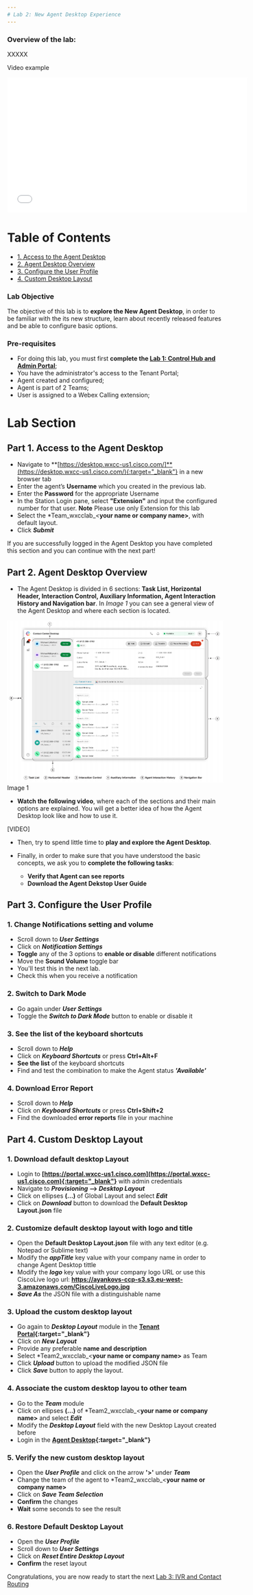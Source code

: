 ```yaml
---
# Lab 2: New Agent Desktop Experience
---
```


### Overview of the lab:
XXXXX


Video example

<iframe width="560" height="315" src="Lab2_Section1.html" frameborder="0" allow="accelerometer; autoplay; clipboard-write; encrypted-media; gyroscope; picture-in-picture" allowfullscreen></iframe>


# Table of Contents

- [1. Access to the Agent Desktop](#1-access-to-the-agent-desktop)
- [2. Agent Desktop Overview](#2-agent-desktop-overview)
- [3. Configure the User Profile](#3-configure-the-user-profile)
- [4. Custom Desktop Layout](#4-custom-desktop-layout)


### Lab Objective

The objective of this lab is to **explore the New Agent Desktop**, in order to be familiar with the its new structure, learn about recently released features and be able to configure basic options.

### Pre-requisites

- For doing this lab, you must first **complete the [Lab 1: Control Hub and Admin Portal](lab2.md)**;
- You have the administrator's access to the Tenant Portal;
- Agent created and configured;
- Agent is part of 2 Teams;
- User is assigned to a Webex Calling extension;

# Lab Section

## Part 1. Access to the Agent Desktop

- Navigate to **[https://desktop.wxcc-us1.cisco.com/]**(https://desktop.wxcc-us1.cisco.com/){:target="_blank"} in a new browser tab
- Enter the agent’s **Username** which you created in the previous lab.
- Enter the **Password** for the appropriate Username
- In the Station Login pane, select **"Extension"** and input the configured number for that user. 
**Note** Please use only Extension for this lab
- Select the *Team_wxcclab_<**your name or company name>**, with default layout. 
- Click **_Submit_**
			
If you are successfully logged in the Agent Desktop you have completed this section and you can continue with the next part!



## Part 2. Agent Desktop Overview

* The Agent Desktop is divided in 6 sections: **Task List, Horizontal Header, Interaction Control, Auxiliary Information, Agent Interaction History and Navigation bar**. In *Image 1* you can see a general view of the Agent Desktop and where each section is located.


![Image of Yaktocat](AgentDesktopOverview.png)
Image 1


* **Watch the following video**, where each of the sections and their main options are explained. You will get a better idea of how the Agent Desktop look like and how to use it.

[VIDEO]


* Then, try to spend little time to **play and explore the Agent Desktop**.


* Finally, in order to make sure that you have understood the basic concepts, we ask you to **complete the following tasks**:
   - **Verify that Agent can see reports**
   - **Download the Agent Dekstop User Guide**


 


## Part 3. Configure the User Profile

### 1. Change Notifications setting and volume
- Scroll down to **_User Settings_**
- Click on **_Notification Settings_**
- **Toggle** any of the 3 options to **enable or disable** different notifications
- Move the **Sound Volume** toggle bar
- You'll test this in the next lab.
- Check this when you receive a notification
		
### 2. Switch to Dark Mode
- Go again under **_User Settings_**
- Toggle the **_Switch to Dark Mode_** button to enable or disable it
		
### 3. See the list of the keyboard shortcuts
- Scroll down to **_Help_**
- Click on **_Keyboard Shortcuts_** or press **Ctrl+Alt+F**
- **See the list** of the keyboard shortcuts
- Find and test the combination to make the Agent status **_'Available'_**
		
### 4. Download Error Report
- Scroll down to **_Help_**
- Click on **_Keyboard Shortcuts_** or press **Ctrl+Shift+2**
- Find the downloaded **error reports** file in your machine



## Part 4. Custom Desktop Layout

### 1. Download default desktop Layout
- Login to **[https://portal.wxcc-us1.cisco.com](https://portal.wxcc-us1.cisco.com){:target="_blank"}** with admin credentials​
- Navigate to **_Provisioning_ –> _Desktop Layout_**​
- Click on ellipses **(…)** of Global Layout and select **_Edit_** ​
- Click on **_Download_** button to download the **Default Desktop Layout.json** file

### 2. Customize default desktop layout with logo and title
- Open the **Default Desktop Layout.json** file with any text editor (e.g. Notepad or Sublime text)​
- Modify the **_appTitle_** key value with your company name in order to change Agent Desktop tittle
- Modify the **_logo_** key value with your company logo URL or use this CiscoLive logo url: **https://ayankovs-ccp-s3.s3.eu-west-3.amazonaws.com/CiscoLiveLogo.jpg**
- **_Save As_** the JSON file with a distinguishable name

### 3. Upload the custom desktop layout 
- Go again to **_Desktop Layout_** module in the **[Tenant Portal](https://portal.wxcc-us1.cisco.com){:target="_blank"}**
- Click on **_New Layout_**
- Provide any preferable **name and description** 
- Select *Team2_wxcclab_<**your name or company name>** as Team		
- Click **_Upload_** button to upload the modified JSON file​		
- Click **_Save_** button to apply the layout.

### 4. Associate the custom desktop layou to other team
- Go to the **_Team_** module
- Click on ellipses **(…)** of *Team2_wxcclab_<**your name or company name>** and select **_Edit_**
- Modify the **_Desktop Layout_** field with the new Desktop Layout created before
- Login in the **[Agent Desktop](https://desktop.wxcc-us1.cisco.com/){:target="_blank"}**

### 5. Verify the new custom desktop layout
- Open the **_User Profile_** and click on the arrow **'>'** under **_Team_**
- Change the team of the agent to *Team2_wxcclab_<**your name or company name>**
- Click on **_Save Team Selection_**
- **Confirm** the changes
- **Wait** some seconds to see the result

### 6. Restore Default Desktop Layout
- Open the **_User Profile_**
- Scroll down to **_User Settings_**
- Click on **_Reset Entire Desktop Layout_**
- **Confirm** the reset layout


Congratulations, you are now ready to start the next [Lab 3: IVR and Contact Routing](lab3.md)

